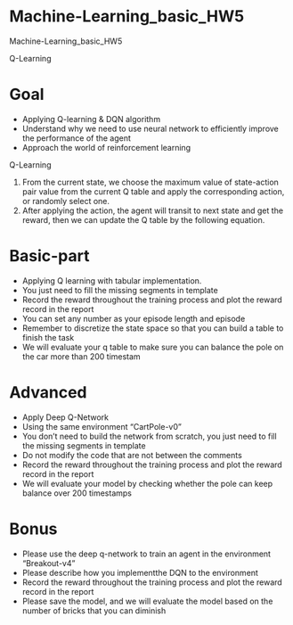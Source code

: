 # Machine-Learning_basic_HW5
Machine-Learning_basic_HW5

Q-Learning
# Goal
- Applying Q-learning & DQN algorithm
- Understand why we need to use neural  network to efficiently improve the performance of the agent
- Approach the world of reinforcement learning

Q-Learning

1. From the current state, we choose the maximum value 
of state-action pair value from the current Q table and 
apply the corresponding action, or randomly select one.
2. After applying the action, the agent will transit to next 
state and get the reward, then we can update the Q table 
by the following equation.

# Basic-part 
- Applying Q learning with tabular implementation.
- You just need to fill the missing segments in template
- Record the reward throughout the training process and plot the reward record in the report
- You can set any number as your episode length and episode
- Remember to discretize the state space so that you can build a table to finish the task
- We will evaluate your q table to make sure you can balance the pole on the car more than 200 timestam

# Advanced 
- Apply Deep Q-Network
- Using the same environment “CartPole-v0”
- You don’t need to build the network from scratch, you just need to fill the missing segments in template
- Do not modify the code that are not between the comments
- Record the reward throughout the training process and plot the reward record in the report 
- We will evaluate your model by checking whether the pole can keep balance over 200 timestamps

# Bonus
- Please use the deep q-network to train an agent in the environment “Breakout-v4”
- Please describe how you implementthe DQN to the environment
- Record the reward throughout the training process and plot the reward record in the report
- Please save the model, and we will evaluate the model based on the number of bricks that you can diminish
